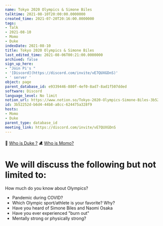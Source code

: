 ```yaml
---
name: Tokyo 2020 Olympics & Simone Biles
talktime: 2021-08-10T20:00:00.0000000
created_time: 2021-07-20T20:16:00.0000000
tags:
- Talk
- 2021-08-10
- Momo
- Duke
indexDate: 2021-08-10
title: Tokyo 2020 Olympics & Simone Biles
last_edited_time: 2021-08-06T00:21:00.0000000
archived: false
sign_up_here:
- "Join Pi's "
- '[Discord](https://discord.com/invite/vE7QUXGDnS)'
- ' server '
object: page
parent_database_id: e9339446-880f-4ef0-8ad7-8ad1f507dded
software: Discord
language_level: No limit
notion_url: https://www.notion.so/Tokyo-2020-Olympics-Simone-Biles-3b52252db6d444b8a8cc624475a328f9
id: 3b52252d-b6d4-44b8-a8cc-624475a328f9
hosts:
- Momo
- Duke
parent_type: database_id
meeting_link: https://discord.com/invite/vE7QUXGDnS
---
```



👑   [Who is Duke ?](/e0958ccc596f4efea798c99507f0f16e) 
⛸️  [Who is Momo?](/23f0f26c7f1547c0b08477c0c6f1f461) 

# We will discuss the following but not limited to:
How much do you know about Olympics?
   - Pandemic during COVID?
   - Which Olympic sport/athlete is your favorite? Why?
   - Have you heard of Simone Biles and Naomi Osaka
   - Have you ever experienced "burn out"
   - Mentally strong or physically strong?




